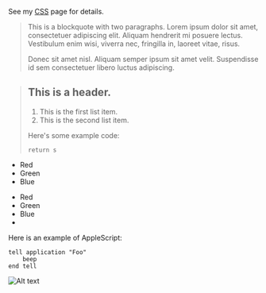 See my [CSS](/CSS/) page for details.   

> This is a blockquote with two paragraphs. Lorem ipsum dolor sit amet,
> consectetuer adipiscing elit. Aliquam hendrerit mi posuere lectus.
> Vestibulum enim wisi, viverra nec, fringilla in, laoreet vitae, risus.
> 
> Donec sit amet nisl. Aliquam semper ipsum sit amet velit. Suspendisse
> id sem consectetuer libero luctus adipiscing.

> ## This is a header.
> 
> 1.   This is the first list item.
> 2.   This is the second list item.
> 
> Here's some example code:
> 
>     return s

-   Red
-   Green
-   Blue

+   Red
+   Green
+   Blue
+   

<p>Here is an example of AppleScript:</p>

<pre><code>tell application "Foo"
    beep
end tell
</code></pre>


![Alt text](/path/to/img.jpg)
